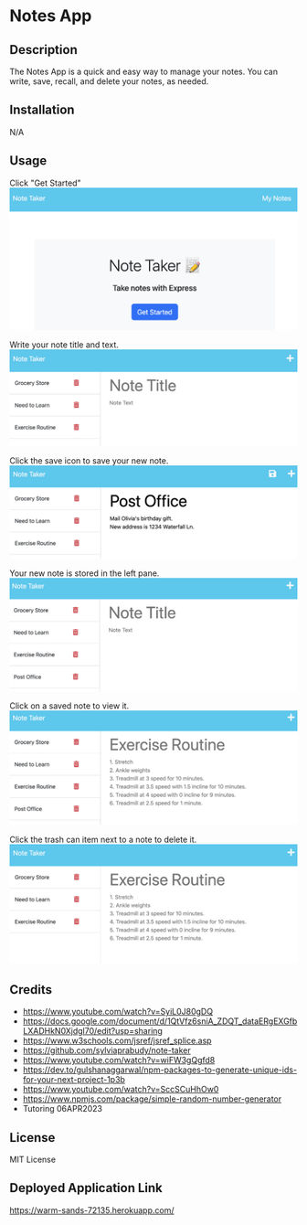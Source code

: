 # Notes App

## Description

The Notes App is a quick and easy way to manage your notes.  You can write, save, recall, and delete your notes, as needed.

## Installation

N/A

## Usage

Click "Get Started"
![landing page](./public/assets/images/screenshot1.png)

Write your note title and text.
![notes page, with notes stored on the left and a place to write a new note on the right](./public/assets/images/screenshot2.png)

Click the save icon to save your new note.
![a new note written by the user](./public/assets/images/screenshot3.png)

Your new note is stored in the left pane.
![new note stored in left pane](./public/assets/images/screenshot4.png)

Click on a saved note to view it.
![note recalled from stroage](./public/assets/images/screenshot5.png)

Click the trash can item next to a note to delete it.
![a note has been deleted](./public/assets/images/screenshot6.png)


## Credits
- https://www.youtube.com/watch?v=SyiL0J80gDQ
- https://docs.google.com/document/d/1QtVfz6sniA_ZDQT_dataERgEXGfbLXADHkN0Xjdgl70/edit?usp=sharing
- https://www.w3schools.com/jsref/jsref_splice.asp
- https://github.com/sylviaprabudy/note-taker
- https://www.youtube.com/watch?v=wiFW3gQgfd8
- https://dev.to/gulshanaggarwal/npm-packages-to-generate-unique-ids-for-your-next-project-1p3b
- https://www.youtube.com/watch?v=SccSCuHhOw0
- https://www.npmjs.com/package/simple-random-number-generator
- Tutoring 06APR2023


## License

MIT License

## Deployed Application Link

https://warm-sands-72135.herokuapp.com/ 
